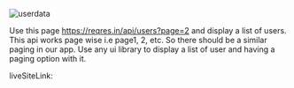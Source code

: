 ![userdata](https://user-images.githubusercontent.com/76878017/123957399-8d796b80-d9cd-11eb-80f6-e3036ef13156.JPG)

Use this page https://reqres.in/api/users?page=2  and display a list of users.
This api works page wise i.e page1, 2, etc. So there should be a similar paging in our app. 
Use any ui library to display a list of user and having a paging option with it. 

liveSiteLink:

